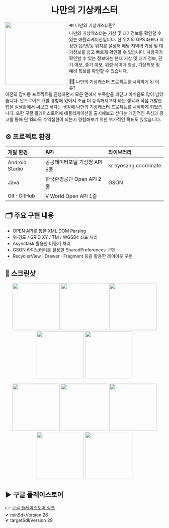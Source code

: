 <h1 align="center">나만의 기상캐스터</h1>
<img src="https://user-images.githubusercontent.com/76841455/122673065-b5b4dd80-d209-11eb-90a6-4cb1fde8c39f.png" width="200" height="200" align="left"></img>

🔊 나만의 기상캐스터란?<br/>
나만의 기상캐스터는 기상 및 대기정보를 확인할 수 있는 애플리케이션입니다. 현 위치의 GPS 좌표나 지정한 읍/면/동 위치를 설정해 해당 지역의 기상 및 대기정보를 쉽고 빠르게 확인할 수 있습니다. 사용자가 확인할 수 있는 정보에는 현재 기상 및 대기 정보, 단기 예보, 중기 예보, 위성·레이더 영상, 기상특보 및 예비 특보를 확인할 수 있습니다.<br/>

🤷‍♂️ 나만의 기상캐스터 프로젝트를 시작하게 된 이유?<br/>
이전의 맘따동 프로젝트를 진행하면서 모든 면에서 부족함을 깨닫고 아쉬움도 많이 남았습니다. 안드로이드 개발 경험에 있어서 조금 더 능숙해지고자 하는 생각과 직접 개발한 앱을 실생활에서 써보고 싶다는 생각에 나만의 기상캐스터 프로젝트를 시작하게 되었습니다. 또한 구글 플레이스토어에 애플리케이션을 출시해보고 싶다는 개인적인 욕심과 광고를 통해 단 1$라도 수익실현이 되는지 경험해보기 위한 부가적인 목표도 있었습니다.<br/>

<h2>⚙ 프로젝트 환경</h2>

| 개발 환경 | API | 라이브러리 |
| :--- | :--- | :--- |
| Android Studio | 공공데이터포털 기상청 API 5종 | kr.hyosang.coordinate |
| Java | 한국환경공단 Open API 2종 | GSON |
| Git · GitHub | V World Open API 1종 | |

<h2>🗂 주요 구현 내용</h2>
<ul>
<li>OPEN API를 통한 XML DOM Parsing</li>
<li>위·경도 / GRID XY / TM / WGS84 좌표 처리</li>
<li>Asynctask 활용한 비동기 처리</li>
<li>GSON 라이브러리를 활용한 SharedPreferences 구현</li>
<li>RecyclerView · Drawer · Fragment 등을 활용한 레이아웃 구현</li>
</ul>

<h2>📸 스크린샷</h2>
<p align="center">
<img src="https://user-images.githubusercontent.com/76841455/103441293-43b6ff00-4c90-11eb-9282-132532bb0314.jpg" width="150"></img>
<img src="https://user-images.githubusercontent.com/76841455/103441295-444f9580-4c90-11eb-8733-80d2603050e4.jpg" width="150"></img>
<img src="https://user-images.githubusercontent.com/76841455/103441296-444f9580-4c90-11eb-9afe-30e250444e34.jpg" width="150"></img>
<img src="https://user-images.githubusercontent.com/76841455/103441297-44e82c00-4c90-11eb-8d36-a851943c15c1.jpg" width="150"></img>
<img src="https://user-images.githubusercontent.com/76841455/103441298-4580c280-4c90-11eb-9c56-67d8b0e6cdc6.jpg" width="150"></img>
</p>
<p align="center">
<img src="https://user-images.githubusercontent.com/76841455/103441299-46195900-4c90-11eb-8cab-3a4f159f622c.jpg" width="150"></img>
<img src="https://user-images.githubusercontent.com/76841455/103441301-46b1ef80-4c90-11eb-8792-33dcd048f15f.jpg" width="150"></img>
<img src="https://user-images.githubusercontent.com/76841455/103441303-46b1ef80-4c90-11eb-8b61-d50df9174722.jpg" width="150"></img>
<img src="https://user-images.githubusercontent.com/76841455/103441304-474a8600-4c90-11eb-912f-db5ded953a84.jpg" width="150"></img>
<img src="https://user-images.githubusercontent.com/76841455/103441305-47e31c80-4c90-11eb-9603-e6148e7f539a.jpg" width="150"></img>
</p>

<h2>▶ 구글 플레이스토어</h2>

👉 [구글 플레이스토어 링크](https://play.google.com/store/apps/details?id=com.bh.myownweathercaster)<br/>
✔ minSdkVersion 26<br/>
✔ targetSdkVersion 29
